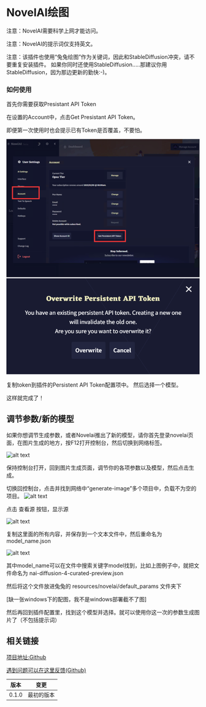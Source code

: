 # NovelAI绘图

注意：NovelAI需要科学上网才能访问。

注意：NovelAI的提示词仅支持英文。

注意：该插件也使用“兔兔绘图”作为关键词，因此和StableDiffusion冲突，请不要重复安装插件。
如果你同时还使用StableDiffusion.....那建议你用StableDiffusion，因为那边更新的勤快:-)。

### 如何使用

首先你需要获取Presistant API Token

在设置的Account中，点击Get Presistant API Token。

即便第一次使用时也会提示已有Token是否覆盖，不要怕。

![alt text](images/image-1.png)
![alt text](images/image.png)

复制token到插件的Persistent API Token配置项中。
然后选择一个模型。

这样就完成了！

## 调节参数/新的模型

如果你想调节生成参数，或者Novelai推出了新的模型，请你首先登录novelai页面，在图片生成的地方，按F12打开控制台，然后切换到网络标签。

![alt text](image.png)

保持控制台打开，回到图片生成页面，调节你的各项参数以及模型，然后点击生成。

切换回控制台，点击并找到网络中“generate-image”多个项目中，负载不为空的项目。
![alt text](image-2.png)

点击 查看源 按钮，显示源

![alt text](image-1.png)

复制这里面的所有内容，并保存到一个文本文件中，然后重命名为 model_name.json

![alt text](image-3.png)

其中model_name可以在文件中搜索关键字model找到，比如上图例子中，就把文件命名为 nai-diffusion-4-curated-preview.json

然后将这个文件放进兔兔的 resources/novelai/default_params 文件夹下

[缺一张windows下的配图，我不是windows部署截不了图]

然后再回到插件配置里，找到这个模型并选择。就可以使用你这一次的参数生成图片了（不包括提示词）

## 相关链接

[项目地址:Github](https://github.com/hsyhhssyy/amiyabot-hsyhhssyy-stable-diffusion/)

[遇到问题可以在这里反馈(Github)](https://github.com/hsyhhssyy/amiyabot-hsyhhssyy-stable-diffusion/issues/new/)

|  版本   | 变更  |
|  ----  | ----  |
| 0.1.0  | 最初的版本 |